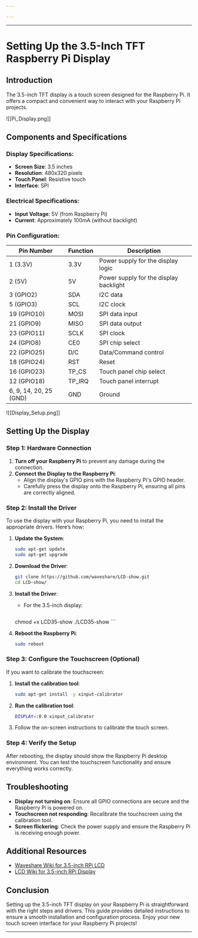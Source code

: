 ```yaml
---

---
```

-----
# Setting Up the 3.5-Inch TFT Raspberry Pi Display

## Introduction
The 3.5-inch TFT display is a touch screen designed for the Raspberry Pi. It offers a compact and convenient way to interact with your Raspberry Pi projects.

![[Pi_Display.png]]
## Components and Specifications
### Display Specifications:
- **Screen Size**: 3.5 inches
- **Resolution**: 480x320 pixels
- **Touch Panel**: Resistive touch
- **Interface**: SPI

### Electrical Specifications:
- **Input Voltage**: 5V (from Raspberry Pi)
- **Current**: Approximately 100mA (without backlight)

### Pin Configuration:
| Pin Number             | Function | Description                            |
| ---------------------- | -------- | -------------------------------------- |
| 1 (3.3V)               | 3.3V     | Power supply for the display logic     |
| 2 (5V)                 | 5V       | Power supply for the display backlight |
| 3 (GPIO2)              | SDA      | I2C data                               |
| 5 (GPIO3)              | SCL      | I2C clock                              |
| 19 (GPIO10)            | MOSI     | SPI data input                         |
| 21 (GPIO9)             | MISO     | SPI data output                        |
| 23 (GPIO11)            | SCLK     | SPI clock                              |
| 24 (GPIO8)             | CE0      | SPI chip select                        |
| 22 (GPIO25)            | D/C      | Data/Command control                   |
| 18 (GPIO24)            | RST      | Reset                                  |
| 16 (GPIO23)            | TP_CS    | Touch panel chip select                |
| 12 (GPIO18)            | TP_IRQ   | Touch panel interrupt                  |
| 6, 9, 14, 20, 25 (GND) | GND      | Ground                                 |

![[Display_Setup.png]]
## Setting Up the Display

### Step 1: Hardware Connection
1. **Turn off your Raspberry Pi** to prevent any damage during the connection.
2. **Connect the Display to the Raspberry Pi**:
    - Align the display's GPIO pins with the Raspberry Pi's GPIO header.
    - Carefully press the display onto the Raspberry Pi, ensuring all pins are correctly aligned.

### Step 2: Install the Driver
To use the display with your Raspberry Pi, you need to install the appropriate drivers. Here’s how:

1. **Update the System**:
    ```bash
    sudo apt-get update
    sudo apt-get upgrade
    ```

2. **Download the Driver**:
    ```bash
    git clone https://github.com/waveshare/LCD-show.git
    cd LCD-show/
    ```

3. **Install the Driver**:
    - For the 3.5-inch display:
        ```bash
    chmod +x LCD35-show
	./LCD35-show
        ```

4. **Reboot the Raspberry Pi**:
    ```bash
    sudo reboot
    ```

### Step 3: Configure the Touchscreen (Optional)
If you want to calibrate the touchscreen:

1. **Install the calibration tool**:
    ```bash
    sudo apt-get install -y xinput-calibrator
    ```

2. **Run the calibration tool**:
    ```bash
    DISPLAY=:0.0 xinput_calibrator
    ```

3. Follow the on-screen instructions to calibrate the touch screen.

### Step 4: Verify the Setup
After rebooting, the display should show the Raspberry Pi desktop environment. You can test the touchscreen functionality and ensure everything works correctly.

## Troubleshooting
- **Display not turning on**: Ensure all GPIO connections are secure and the Raspberry Pi is powered on.
- **Touchscreen not responding**: Recalibrate the touchscreen using the calibration tool.
- **Screen flickering**: Check the power supply and ensure the Raspberry Pi is receiving enough power.

## Additional Resources
- [Waveshare Wiki for 3.5-inch RPi LCD](https://www.waveshare.com/wiki/3.5inch_RPi_LCD_(A))
- [LCD Wiki for 3.5-inch RPi Display](http://www.lcdwiki.com/3.5inch_RPi_Display)

## Conclusion
Setting up the 3.5-inch TFT display on your Raspberry Pi is straightforward with the right steps and drivers. This guide provides detailed instructions to ensure a smooth installation and configuration process. Enjoy your new touch screen interface for your Raspberry Pi projects!

---